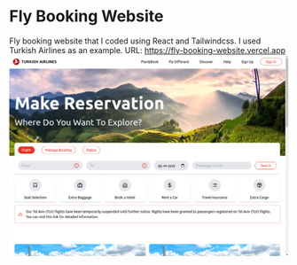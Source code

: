 # Fly Booking Website

Fly booking website that I coded using React and Tailwindcss. I used Turkish Airlines as an example.
URL: https://fly-booking-website.vercel.app
![Demo](/demo.png)
